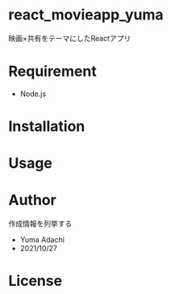 # react_movieapp_yuma

映画×共有をテーマにしたReactアプリ

# Requirement

* Node.js

# Installation

# Usage

# Author

作成情報を列挙する

* Yuma Adachi
* 2021/10/27

# License
